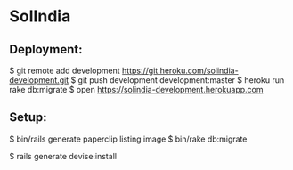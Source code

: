 # SolIndia

## Deployment:
$  git remote add development https://git.heroku.com/solindia-development.git
$  git push development development:master
$  heroku run rake db:migrate
$  open  https://solindia-development.herokuapp.com

## Setup:

$  bin/rails generate paperclip listing image
$  bin/rake db:migrate

$  rails generate devise:install
